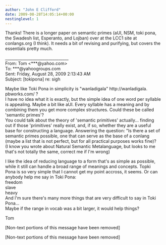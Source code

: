 ```yaml
---
author: "John E Clifford"
date: 2009-08-28T14:05:14+00:00
nestinglevel: 1
---
```

Thanks! There is a longer paper on semantic primes (aUI, NSM, toki pona, the Swadesh list, Esperanto, and Lojban) over at the LCC1 site at conlangs.org (I think). It needs a bit of revising and purifying, but covers the essentials pretty much.  
  
  
  
  
\_\_\_\_\_\_\_\_\_\_\_\_\_\_\_\_\_\_\_\_\_\_\_\_\_\_\_\_\_\_\_\_  
From: Tom <\*\*\*@yahoo.com>  
To: \*\*\*@yahoogroups.com  
Sent: Friday, August 28, 2009 2:13:43 AM  
Subject: \[tokipona\] re: sigh  
  
  
  
  
Maybe like Toki Pona in simplicity is "wanladigala" http://wanladigala. pbworks.com/ ?  
I have no idea what it is exactly, but the simple idea of one word per syllable is appealing. Maybe a bit like aUI. Every syllable has a meaning and by combining them you get more complex structures. Could these be called 'semantic primes'?  
You could talk about the theory of 'semantic primitives' actually... finding out if those 'primitives' really exist, and, if so, whether they are a useful base for constructing a language. Answering the question: "Is there a set of semantic primes possible, one that can serve as the base of a conlang (maybe a list that is not perfect, but for all practical purposes works fine)?  
(I know you wrote about Natural Semantic Metalanguage, but looks to me that's not totally the same, correct me if I'm wrong)  
  
I like the idea of reducing language to a form that's as simple as possible, while it still can handle a broad range of meanings and concepts. Topki Pona is so very simple that I cannot get my point accross, it seems. Or can anybody help me say in Toki Pona:  
freedom  
slave  
heavy  
And I'm sure there's many more things that are very difficult to say in Toki Pona...  
Maybe if the range in vocab was a bit larger, it would help things?  
  
Tom  
  
\[Non-text portions of this message have been removed\]  
  
  
  
  
  
  
  
\[Non-text portions of this message have been removed\]